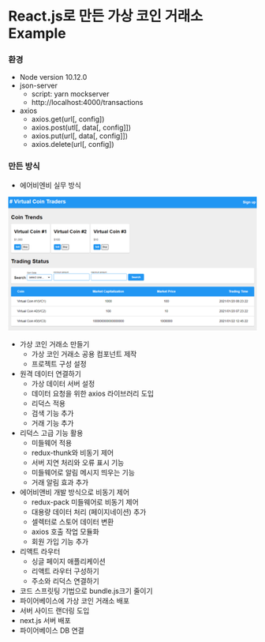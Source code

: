 # React.js로 만든 가상 코인 거래소 Example

### 환경

- Node version 10.12.0
- json-server
  - script: yarn mockserver
  - http://localhost:4000/transactions
- axios
  - axios.get(url[, config])
  - axios.post(utl[, data[, config]])
  - axios.put(url[, data[, config]])
  - axios.delete(url[, config])

### 만든 방식

- 에어비엔비 실무 방식

![Alt text](/public/img/demo.png)

- 가상 코인 거래소 만들기
  - 가상 코인 거래소 공용 컴포넌트 제작
  - 프로젝트 구성 설정
- 원격 데이터 연결하기
  - 가상 데이터 서버 설정
  - 데이터 요청을 위한 axios 라이브러리 도입
  - 리덕스 적용
  - 검색 기능 추가
  - 거래 기능 추가
- 리덕스 고급 기능 활용
  - 미들웨어 적용
  - redux-thunk와 비동기 제어
  - 서버 지연 처리와 오류 표시 기능
  - 미들웨어로 알림 메시지 띄우는 기능
  - 거래 알림 효과 추가
- 에어비앤비 개발 방식으로 비동기 제어
  - redux-pack 미들웨어로 비동기 제어
  - 대용량 데이터 처리 (페이지네이션) 추가
  - 셀렉터로 스토어 데이터 변환
  - axios 호출 작업 모듈화
  - 회원 가입 기능 추가
- 리액트 라우터
  - 싱글 페이지 애플리케이션
  - 리액트 라우터 구성하기
  - 주소와 리덕스 연결하기
- 코드 스프릿팅 기법으로 bundle.js크기 줄이기
- 파이어베이스에 가상 코인 거래소 배포
- 서버 사이드 랜더링 도입
- next.js 서버 배포
- 파이어베이스 DB 연결
